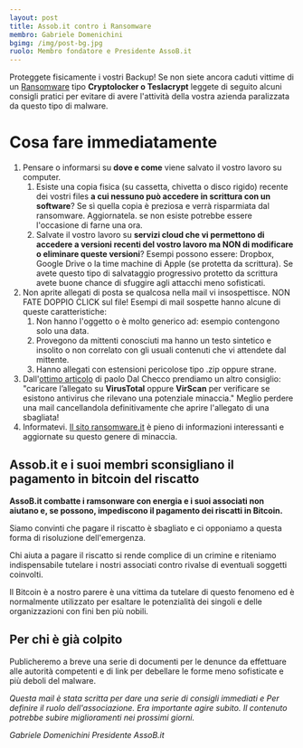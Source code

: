 ```yaml
---
layout: post
title: Assob.it contro i Ransomware
membro: Gabriele Domenichini
bgimg: /img/post-bg.jpg
ruolo: Membro fondatore e Presidente AssoB.it
---
```

Proteggete fisicamente i vostri Backup!
Se non siete ancora caduti vittime di un [Ransomware](https://it.wikipedia.org/wiki/Ransomware)
tipo **Cryptolocker o Teslacrypt** leggete di seguito alcuni consigli pratici
per evitare di avere l'attività della vostra azienda paralizzata da questo
tipo di malware.
<!-- more -->

# Cosa fare immediatamente

1. Pensare o informarsi su **dove e come** viene salvato il vostro lavoro su computer.
    1. Esiste una copia fisica (su cassetta, chivetta o disco rigido) recente
    dei vostri files **a cui nessuno può accedere in scrittura con un software**?
    Se sì quella copia è preziosa e verrà risparmiata dal ransomware. Aggiornatela.
    se non esiste potrebbe essere l'occasione di farne una ora.
    2. Salvate il vostro lavoro su **servizi cloud che vi permettono di accedere a
    versioni recenti del vostro lavoro ma NON di modificare o eliminare queste versioni**?
    Esempi possono essere: Dropbox, Google Drive o la time machine di Apple
    (se protetta da scrittura).
    Se avete questo tipo di salvataggio progressivo protetto da scrittura avete
    buone chance di sfuggire agli attacchi meno sofisticati.
2. Non aprite allegati di posta se qualcosa nella mail vi insospettisce.
  NON FATE DOPPIO CLICK sul file!
  Esempi di mail sospette hanno alcune di queste caratteristiche:
    1. Non hanno l'oggetto o è molto generico ad: esempio contengono solo una data.
    2. Provegono da mittenti conosciuti ma hanno un testo sintetico e insolito o
    non correlato con gli usuali contenuti che vi attendete dal mittente.
    3. Hanno allegati con estensioni pericolose tipo .zip oppure strane.
3. Dall'[ottimo articolo](http://www.ransomware.it/ransomware-teslacrypt-3-0/) di paolo Dal Checco prendiamo un altro consiglio: "caricare l’allegato su **VirusTotal** oppure **VirScan** per verificare se esistono antivirus che rilevano una potenziale minaccia."
    Meglio perdere una mail cancellandola definitivamente che aprire
    l'allegato di una sbagliata!
3. Informatevi.  [Il sito ransomware.it](http://www.ransomware.it/) è pieno di informazioni interessanti e aggiornate su questo genere di minaccia.

## Assob.it e i suoi membri sconsigliano il pagamento in bitcoin del riscatto

**AssoB.it combatte i ramsonware con energia e i suoi associati non aiutano e, se
possono, impediscono il pagamento dei riscatti in Bitcoin.**

Siamo convinti che pagare il riscatto è sbagliato e ci opponiamo a questa forma
di risoluzione dell'emergenza.

Chi aiuta a pagare il riscatto si rende complice di un crimine e riteniamo
indispensabile tutelare i nostri associati contro rivalse di eventuali
soggetti coinvolti.

Il Bitcoin è a nostro parere è una vittima da tutelare di questo fenomeno ed è normalmente utilizzato per esaltare le potenzialità dei singoli e delle organizzazioni con fini ben più nobili.


## Per chi è già colpito

Publicheremo a breve una serie di documenti per le denunce da effettuare alle
autorità competenti e di link per debellare le forme meno sofisticate e più
deboli del malware.

*Questa mail è stata scritta per dare una serie di consigli immediati e Per
definire il ruolo dell'associazione. Era importante agire subito. Il contenuto
potrebbe subire miglioramenti nei prossimi giorni.*

*Gabriele Domenichini
Presidente AssoB.it*
